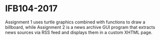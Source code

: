 # IFB104-2017
Assignment 1 uses turtle graphics combined with functions to draw a billboard, while Assignment 2 is a news archive GUI program that extracts news sources via RSS feed and displays them in a custom XHTML page.
